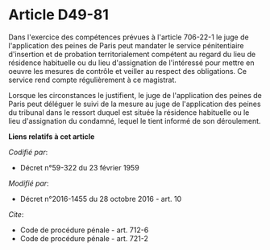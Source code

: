 # Article D49-81

Dans l'exercice des compétences prévues à l'article 706-22-1 le juge de l'application des peines de Paris peut mandater le
service pénitentiaire d'insertion et de probation territorialement compétent au regard du lieu de résidence habituelle ou du
lieu d'assignation de l'intéressé pour mettre en oeuvre les mesures de contrôle et veiller au respect des obligations. Ce
service rend compte régulièrement à ce magistrat. 

Lorsque les circonstances le justifient, le juge de l'application des peines de Paris peut déléguer le suivi de la mesure au
juge de l'application des peines du tribunal dans le ressort duquel est située la résidence habituelle ou le lieu
d'assignation du condamné, lequel le tient informé de son déroulement.

**Liens relatifs à cet article**

_Codifié par_:

  - Décret n°59-322 du 23 février 1959

_Modifié par_:

  - Décret n°2016-1455 du 28 octobre 2016 - art. 10

_Cite_:

  - Code de procédure pénale - art. 712-6
  - Code de procédure pénale - art. 721-2
